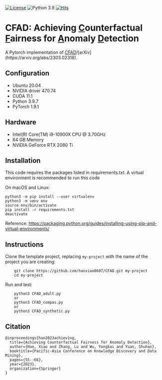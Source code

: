 [![License](https://img.shields.io/badge/License-MIT-red.svg)](https://github.com/hanxiao0607/CFAD/blob/main/LICENSE)
![Python 3.9](https://img.shields.io/badge/python-3.9-blue.svg)
[![Hits](https://hits.seeyoufarm.com/api/count/incr/badge.svg?url=https%3A%2F%2Fgithub.com%2Fhanxiao0607%2FCFAD&count_bg=%2379C83D&title_bg=%23555555&icon=&icon_color=%23E7E7E7&title=hits&edge_flat=false)](https://hits.seeyoufarm.com)

# CFAD: Achieving <u>C</u>ounterfactual <u>F</u>airness for <u>A</u>nomaly <u>D</u>etection

A Pytorch implementation of [CFAD]([https://arxiv.org/abs/2303.02318](https://link.springer.com/chapter/10.1007/978-3-031-33374-3_5))/[arXiv](https://arxiv.org/abs/2303.02318).

## Configuration
- Ubuntu 20.04
- NVIDIA driver 470.74
- CUDA 11.1
- Python 3.9.7
- PyTorch 1.9.1

##  Hardware
- Intel(R) Core(TM) i9-10900X CPU @ 3.70GHz
- 64 GB Memory
- NVIDIA GeForce RTX 2080 Ti


## Installation
This code requires the packages listed in requirements.txt.
A virtual environment is recommended to run this code

On macOS and Linux:  
```
python3 -m pip install --user virtualenv
python3 -m venv env
source env/bin/activate
pip install -r requirements.txt
deactivate
```
Reference: https://packaging.python.org/guides/installing-using-pip-and-virtual-environments/

## Instructions
Clone the template project, replacing ``my-project`` with the name of the project you are creating:

        git clone https://github.com/hanxiao0607/CFAD.git my-project
        cd my-project

Run and test:

        python3 CFAD_adult.py
        or
        python3 CFAD_compas.py
        or
        python3 CFAD_synthetic.py

## Citation
```
@inproceedings{han2023achieving,
  title={Achieving Counterfactual Fairness for Anomaly Detection},
  author={Han, Xiao and Zhang, Lu and Wu, Yongkai and Yuan, Shuhan},
  booktitle={Pacific-Asia Conference on Knowledge Discovery and Data Mining},
  pages={55--66},
  year={2023},
  organization={Springer}
}
```
